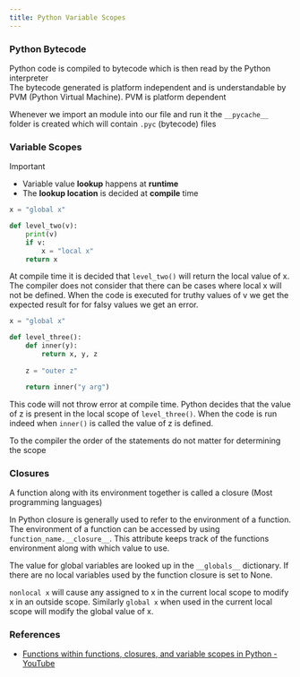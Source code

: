 ```yaml
---
title: Python Variable Scopes
---
```


### Python Bytecode

Python code is compiled to bytecode which is then read by the Python interpreter  
The bytecode generated is platform independent and is understandable by PVM (Python Virtual Machine). PVM is platform dependent

Whenever we import an module into our file and run it the `__pycache__` folder is created which will contain `.pyc` (bytecode) files

### Variable Scopes

> [!IMPORTANT]
> - Variable value **lookup** happens at **runtime**
> - The **lookup location** is decided at **compile** time

```python
x = "global x"

def level_two(v):
    print(v)
    if v:
        x = "local x"
    return x
```

At compile time it is decided that `level_two()` will return the local value of x. The compiler does not consider that there can be cases where local x will not be defined. When the code is executed for truthy values of v we get the expected result for for falsy values we get an error.

```python
x = "global x"

def level_three():
    def inner(y):
        return x, y, z
        
    z = "outer z"

    return inner("y arg")
```

This code will not throw error at compile time. Python decides that the value of z is present in the local scope of `level_three()`. When the code is run indeed when `inner()` is called the value of z is defined.

To the compiler the order of the statements do not matter for determining the scope

### Closures

A function along with its environment together is called a closure (Most programming languages)  

In Python closure is generally used to refer to the environment of a function. The environment of a function can be accessed by using `function_name.__closure__`. This attribute keeps track of the functions environment along with which value to use.

The value for global variables are looked up in the `__globals__` dictionary. If there are no local variables used by the function closure is set to None.

`nonlocal x` will cause any assigned to x in the current local scope to modify x in an outside scope. Similarly `global x` when used in the current local scope will modify the global value of x.

### References

- [Functions within functions, closures, and variable scopes in Python - YouTube](https://www.youtube.com/watch?v=jXugs4B3lwU)